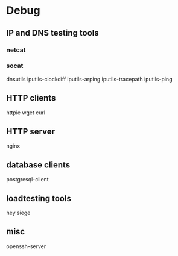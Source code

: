 # Debug

## IP and DNS testing tools

### netcat

### socat

dnsutils
iputils-clockdiff
iputils-arping
iputils-tracepath
iputils-ping

## HTTP clients

httpie
wget
curl

## HTTP server

nginx

## database clients

postgresql-client

## loadtesting tools

hey
siege

## misc

openssh-server
